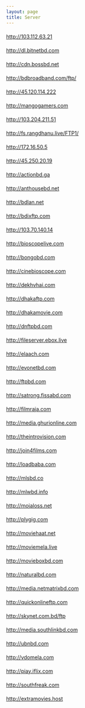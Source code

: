 ```yaml
---
layout: page
title: Server 
---
```



<div class="zoom rb content" style="margin-top: 20px;"><a href="http://103.112.63.21" style="color: #;">http://103.112.63.21 </a></div>
<div class="zoom rb content" style="margin-top: 20px;"><a href="http://dl.bitnetbd.com" style="color: #;">http://dl.bitnetbd.com </a></div>
<div class="zoom rb content" style="margin-top: 20px;"><a href="http://cdn.bossbd.net" style="color: #;"> http://cdn.bossbd.net</a></div>
<div class="zoom rb content" style="margin-top: 20px;"><a href="http://bdbroadband.com/ftp/" style="color: #;">http://bdbroadband.com/ftp/</a></div>
<div class="zoom rb content" style="margin-top: 20px;"><a href="http://45.120.114.222" style="color: #;"> http://45.120.114.222</a></div>
<div class="zoom rb content" style="margin-top: 20px;"><a href="http://mangogamers.com" style="color: #;"> http://mangogamers.com</a></div>
<div class="zoom rb content" style="margin-top: 20px;"><a href="http://103.204.211.51" style="color: #;"> http://103.204.211.51</a></div>
<div class="zoom rb content" style="margin-top: 20px;"><a href="http://fs.rangdhanu.live/FTP1/" style="color: #;"> http://fs.rangdhanu.live/FTP1/</a></div>
<div class="zoom rb content" style="margin-top: 20px;"><a href="http://172.16.50.5" style="color: #;"> http://172.16.50.5</a></div>
<div class="zoom rb content" style="margin-top: 20px; margin-bottom: 20px;"><a href="http://45.250.20.19" style="color: #;">http://45.250.20.19 </a></div>
<div class="zoom rb content" style="margin-top: 20px;"><a href="http://actionbd.ga" style="color: #;">http://actionbd.ga </a></div>
<div class="zoom rb content" style="margin-top: 20px;"><a href="http://anthousebd.net" style="color: #;">http://anthousebd.net  </a></div>
<div class="zoom rb content" style="margin-top: 20px;"><a href="http://bdlan.net" style="color: #;"> http://bdlan.net </a></div>
<div class="zoom rb content" style="margin-top: 20px;"><a href="http://bdixftp.com" style="color: #;"> http://bdixftp.com </a></div>
<div class="zoom rb content" style="margin-top: 20px;"><a href="http://103.70.140.14" style="color: #;"> http://103.70.140.14 </a></div>
<div class="zoom rb content" style="margin-top: 20px;"><a href="http://bioscopelive.com" style="color: #;">http://bioscopelive.com  </a></div>
<div class="zoom rb content" style="margin-top: 20px;"><a href="http://bongobd.com" style="color: #;"> http://bongobd.com </a></div>
<div class="zoom rb content" style="margin-top: 20px;"><a href="http://cinebioscope.com" style="color: #;">http://cinebioscope.com  </a></div>
<div class="zoom rb content" style="margin-top: 20px;"><a href="http://dekhvhai.com" style="color: #;">http://dekhvhai.com  </a></div>
<div class="zoom rb content" style="margin-top: 20px;"><a href="http://dhakaftp.com" style="color: #;"> http://dhakaftp.com </a></div>
<div class="zoom rb content" style="margin-top: 20px;"><a href="http://dhakamovie.com" style="color: #;"> http://dhakamovie.com </a></div>
<div class="zoom rb content" style="margin-top: 20px;"><a href="http://dnftpbd.com" style="color: #;">http://dnftpbd.com  </a></div>
<div class="zoom rb content" style="margin-top: 20px;"><a href="http://fileserver.ebox.live" style="color: #;">http://fileserver.ebox.live  </a></div>
<div class="zoom rb content" style="margin-top: 20px;"><a href="http://elaach.com" style="color: #;"> http://elaach.com </a></div>
<div class="zoom rb content" style="margin-top: 20px;"><a href="http://evonetbd.com" style="color: #;"> http://evonetbd.com </a></div>
<div class="zoom rb content" style="margin-top: 20px;"><a href="http://ftpbd.com" style="color: #;">http://ftpbd.com  </a></div>
<div class="zoom rb content" style="margin-top: 20px;"><a href="http://satrong.fissabd.com" style="color: #;"> http://satrong.fissabd.com </a></div>
<div class="zoom rb content" style="margin-top: 20px;"><a href="http://filmraja.com" style="color: #;"> http://filmraja.com </a></div>
<div class="zoom rb content" style="margin-top: 20px;"><a href="http://media.ghurionline.com" style="color: #;"> http://media.ghurionline.com </a></div>
<div class="zoom rb content" style="margin-top: 20px;"><a href="http://theintrovision.com" style="color: #;"> http://theintrovision.com </a></div>
<div class="zoom rb content" style="margin-top: 20px;"><a href="http://join4films.com" style="color: #;"> http://join4films.com </a></div>
<div class="zoom rb content" style="margin-top: 20px;"><a href="http://loadbaba.com" style="color: #;"> http://loadbaba.com </a></div>
<div class="zoom rb content" style="margin-top: 20px;"><a href="http://mlsbd.co" style="color: #;"> http://mlsbd.co </a></div>
<div class="zoom rb content" style="margin-top: 20px;"><a href="http://mlwbd.info" style="color: #;"> http://mlwbd.info </a></div>
<div class="zoom rb content" style="margin-top: 20px;"><a href="http://mojaloss.net" style="color: #;"> http://mojaloss.net </a></div>
<div class="zoom rb content" style="margin-top: 20px;"><a href="http://plygig.com" style="color: #;"> http://plygig.com </a></div>
<div class="zoom rb content" style="margin-top: 20px;"><a href="http://moviehaat.net" style="color: #;"> http://moviehaat.net </a></div>
<div class="zoom rb content" style="margin-top: 20px;"><a href="http://moviemela.live" style="color: #;"> http://moviemela.live </a></div>
<div class="zoom rb content" style="margin-top: 20px;"><a href="http://movieboxbd.com" style="color: #;"> http://movieboxbd.com </a></div>
<div class="zoom rb content" style="margin-top: 20px;"><a href="http://naturalbd.com" style="color: #;"> http://naturalbd.com </a></div>
<div class="zoom rb content" style="margin-top: 20px;"><a href="http://media.netmatrixbd.com" style="color: #;"> http://media.netmatrixbd.com </a></div>
<div class="zoom rb content" style="margin-top: 20px;"><a href="http://quickonlineftp.com" style="color: #;"> http://quickonlineftp.com </a></div>
<div class="zoom rb content" style="margin-top: 20px;"><a href="http://skynet.com.bd/ftp" style="color: #;"> http://skynet.com.bd/ftp </a></div>
<div class="zoom rb content" style="margin-top: 20px;"><a href="http://media.southlinkbd.com" style="color: #;"> http://media.southlinkbd.com </a></div>
<div class="zoom rb content" style="margin-top: 20px;"><a href="http://ubnbd.com" style="color: #;"> http://ubnbd.com </a></div>
<div class="zoom rb content" style="margin-top: 20px;"><a href="http://vdomela.com" style="color: #;"> http://vdomela.com </a></div>
<div class="zoom rb content" style="margin-top: 20px;"><a href="http://piay.iflix.com" style="color: #;">http://piay.iflix.com  </a></div>
<div class="zoom rb content" style="margin-top: 20px;"><a href="http://southfreak.com" style="color: #;"> http://southfreak.com </a></div>
<div class="zoom rb content" style="margin-top: 20px; margin-bottom: 20px;"><a href="http://extramovies.host" style="color: #;"> http://extramovies.host </a></div>


